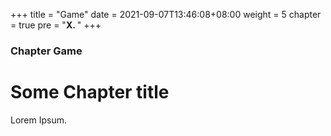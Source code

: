 +++
title = "Game"
date = 2021-09-07T13:46:08+08:00
weight = 5
chapter = true
pre = "<b>X. </b>"
+++

### Chapter Game

# Some Chapter title

Lorem Ipsum.